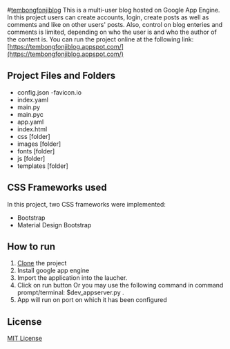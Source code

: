 #[tembongfonjiblog](https://tembongfonjiblog.appspot.com/)
This is a multi-user blog hosted on Google App Engine. In this project users can create accounts, login, create
posts as well as comments and like on other users' posts. Also, control on blog enteries and comments is limited,
depending on who the user is and who the author of the content is.
You can run the project online at the following link:
[https://tembongfonjiblog.appspot.com/](https://tembongfonjiblog.appspot.com/)

## Project Files and Folders
- config.json
-favicon.io
- index.yaml
- main.py
- main.pyc
- app.yaml
- index.html
- css [folder]
- images [folder]
- fonts [folder]
- js [folder]
- templates [folder]

## CSS Frameworks used
In this project, two CSS frameworks were implemented:
- Bootstrap
- Material Design Bootstrap

## How to run
1. [Clone](https://github.com/tfonji/tembongfonjiblog.git) the project
2. Install google app engine
3. Import the application into the laucher.
4. Click on run button
Or you may use the following command in command prompt/terminal: $dev_appserver.py .
5. App will run on port on which it has been configured

## License
[MIT License](https://github.com/tfonji/Movie-Trailer-Website/blob/master/LICENSE)
